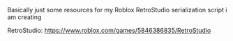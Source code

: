 Basically just some resources for my Roblox RetroStudio serialization script i am creating

RetroStudio: https://www.roblox.com/games/5846386835/RetroStudio
